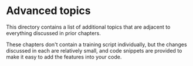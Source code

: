# Advanced topics

This directory contains a list of additional topics that are adjacent to everything discussed in prior chapters.

These chapters don't contain a training script individually, but the changes discussed in each are relatively small, and code snippets are provided to make it easy to add the features into your code.
